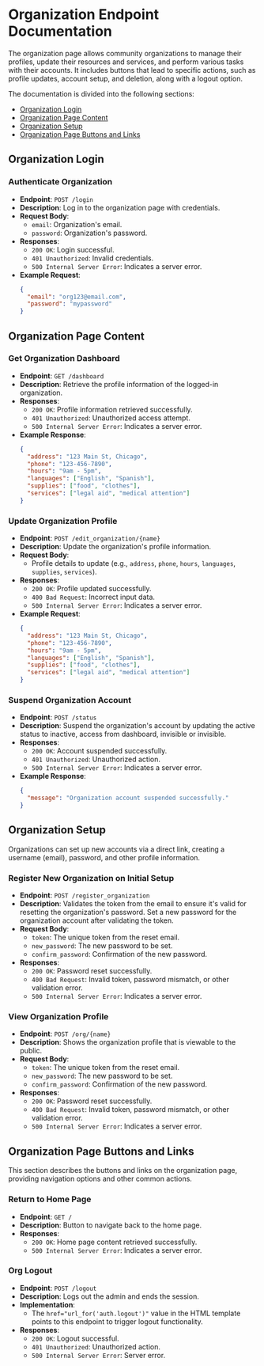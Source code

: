 # Organization Endpoint Documentation

The organization page allows community organizations to manage their profiles, update their resources and services, and perform various tasks with their accounts. It includes buttons that lead to specific actions, such as profile updates, account setup, and deletion, along with a logout option.

The documentation is divided into the following sections:
- [Organization Login](#organization-login)
- [Organization Page Content](#organization-page-content)
- [Organization Setup](#organization-setup)
- [Organization Page Buttons and Links](#organization-page-buttons-and-links)

## Organization Login
### Authenticate Organization
- **Endpoint**: `POST /login`
- **Description**: Log in to the organization page with credentials.
- **Request Body**:
  - `email`: Organization's email.
  - `password`: Organization's password.
- **Responses**:
  - `200 OK`: Login successful.
  - `401 Unauthorized`: Invalid credentials.
  - `500 Internal Server Error`: Indicates a server error.
- **Example Request**:
  ```json
  {
    "email": "org123@email.com",
    "password": "mypassword"
  }
  ```

## Organization Page Content
### Get Organization Dashboard
- **Endpoint**: `GET /dashboard`
- **Description**: Retrieve the profile information of the logged-in organization.
- **Responses**:
  - `200 OK`: Profile information retrieved successfully.
  - `401 Unauthorized`: Unauthorized access attempt.
  - `500 Internal Server Error`: Indicates a server error.
- **Example Response**:
  ```json
  {
    "address": "123 Main St, Chicago",
    "phone": "123-456-7890",
    "hours": "9am - 5pm",
    "languages": ["English", "Spanish"],
    "supplies": ["food", "clothes"],
    "services": ["legal aid", "medical attention"]
  }
  ```

### Update Organization Profile
- **Endpoint**: `POST /edit_organization/{name}`
- **Description**: Update the organization's profile information.
- **Request Body**:
  - Profile details to update (e.g., `address`, `phone`, `hours`, `languages`, `supplies`, `services`).
- **Responses**:
  - `200 OK`: Profile updated successfully.
  - `400 Bad Request`: Incorrect input data.
  - `500 Internal Server Error`: Indicates a server error.
- **Example Request**:
  ```json
  {
    "address": "123 Main St, Chicago",
    "phone": "123-456-7890",
    "hours": "9am - 5pm",
    "languages": ["English", "Spanish"],
    "supplies": ["food", "clothes"],
    "services": ["legal aid", "medical attention"]
  }
  ```

### Suspend Organization Account
- **Endpoint**: `POST /status`
- **Description**: Suspend the organization's account by updating the active status to inactive, access from dashboard, invisible or invisible.
- **Responses**:
  - `200 OK`: Account suspended successfully.
  - `401 Unauthorized`: Unauthorized action.
  - `500 Internal Server Error`: Indicates a server error.
- **Example Response**:
  ```json
  {
    "message": "Organization account suspended successfully."
  }
  ```

## Organization Setup
Organizations can set up new accounts via a direct link, creating a username (email), password, and other profile information.

### Register New Organization on Initial Setup
- **Endpoint**: `POST /register_organization`
- **Description**: Validates the token from the email to ensure it's valid for resetting the organization's password. Set a new password for the organization account after validating the token.
- **Request Body**:
  - `token`: The unique token from the reset email.
  - `new_password`: The new password to be set.
  - `confirm_password`: Confirmation of the new password.
- **Responses**:
  - `200 OK`: Password reset successfully.
  - `400 Bad Request`: Invalid token, password mismatch, or other validation error.
  - `500 Internal Server Error`: Indicates a server error.

### View Organization Profile
- **Endpoint**: `POST /org/{name}`
- **Description**: Shows the organization profile that is viewable to the public.
- **Request Body**:
  - `token`: The unique token from the reset email.
  - `new_password`: The new password to be set.
  - `confirm_password`: Confirmation of the new password.
- **Responses**:
  - `200 OK`: Password reset successfully.
  - `400 Bad Request`: Invalid token, password mismatch, or other validation error.
  - `500 Internal Server Error`: Indicates a server error.

## Organization Page Buttons and Links
This section describes the buttons and links on the organization page, providing navigation options and other common actions.

### Return to Home Page
- **Endpoint**: `GET /`
- **Description**: Button to navigate back to the home page.
- **Responses**:
  - `200 OK`: Home page content retrieved successfully.
  - `500 Internal Server Error`: Indicates a server error.

### Org Logout
- **Endpoint**: `POST /logout`
- **Description**: Logs out the admin and ends the session.
- **Implementation**:
  - The `href="url_for('auth.logout')"` value in the HTML template points to this endpoint to trigger logout functionality.
- **Responses**:
  - `200 OK`: Logout successful.
  - `401 Unauthorized`: Unauthorized action.
  - `500 Internal Server Error`: Server error.
